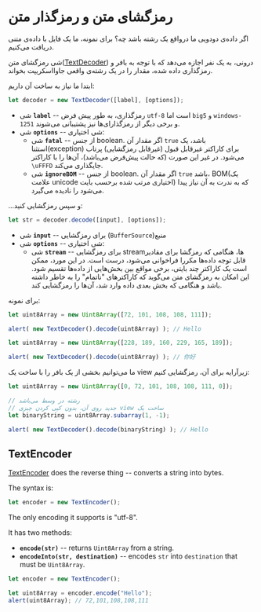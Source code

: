 # رمزگشای متن و رمزگذار متن

اگر داده‌ی دودویی ما درواقع یک رشته باشد چه؟ برای نمونه، ما یک فایل با داده‌ی متنی دریافت می‌کنیم.

شی رمزگشای متن([TextDecoder](https://encoding.spec.whatwg.org/#interface-textdecoder)) درونی، به یک نفر اجازه می‌دهد که با توجه به بافر و رمزگذاری داده شده، مقدار را در یک رشته‌ی واقعی جاوااسکریپت بخواند.

ابتدا ما نیاز به ساخت آن داریم:
```js
let decoder = new TextDecoder([label], [options]);
```

- شی **`label`** -- رمزگذاری، به طور پیش فرض `utf-8` است اما `big5` و `windows-1251` و برخی دیگر از رمزگذارای‌ها نیز پشتیبانی می‌شوند.
- شی **`options`** -- شی اختیاری:
  - شی **`fatal`** -- از جنس boolean. اگر مقدار آن `true` باشد، یک استثنا(exception) برای کاراکتر غیرقابل قبول (غیرقابل رمزگشایی) پرتاب می‌شود. در غیر این صورت (که حالت پیش‌فرض می‌باشد)، آن‌ها را با کاراکتر `\uFFFD` جایگذاری می‌کند.
  - شی **`ignoreBOM`** -- از جنس boolean. اگر مقدار آن `true` باشد، BOM(یک علامت unicode اختیاری مرتب شده برحسب بایت) که به ندرت به آن نیاز پیدا می‌شود را نادیده می‌گیرد.

...و سپس رمزگشایی کنید:

```js
let str = decoder.decode([input], [options]);
```

- شی **`input`** -- برای رمزگشایی (`BufferSource`)منبع
- شی **`options`** -- شی اختیاری:
  - شی **`stream`** -- برای رمزگشایی streamها، هنگامی که رمزگشا برای مقادیر قابل توجه داده‌ها مکررا فراخوانی می‌شود، درست است. در این مورد، ممکن است یک کاراکتر چند بایتی، برخی مواقع بین بخش‌هایی از داده‌ها تقسیم شود. این امکان به رمزگشای متن می‌گوید که کاراکترهای "ناتمام" را به خاطر داشته باشد و هنگامی که بخش بعدی داده وارد شد، آن‌ها را رمزگشایی کند.

برای نمونه:

```js run
let uint8Array = new Uint8Array([72, 101, 108, 108, 111]);

alert( new TextDecoder().decode(uint8Array) ); // Hello
```


```js run
let uint8Array = new Uint8Array([228, 189, 160, 229, 165, 189]);

alert( new TextDecoder().decode(uint8Array) ); // 你好
```

ما می‌توانیم بخشی از یک بافر را با ساخت یک view زیرآرایه برای آن، رمزگشایی کنیم:


```js run
let uint8Array = new Uint8Array([0, 72, 101, 108, 108, 111, 0]);

// رشته در وسط می‌باشد
// جدید روی آن، بدون کپی کردن چیزی view ساخت یک
let binaryString = uint8Array.subarray(1, -1);

alert( new TextDecoder().decode(binaryString) ); // Hello
```

## TextEncoder

[TextEncoder](https://encoding.spec.whatwg.org/#interface-textencoder) does the reverse thing -- converts a string into bytes.

The syntax is:

```js
let encoder = new TextEncoder();
```

The only encoding it supports is "utf-8".

It has two methods:
- **`encode(str)`** -- returns `Uint8Array` from a string.
- **`encodeInto(str, destination)`** -- encodes `str` into `destination` that must be `Uint8Array`.

```js run
let encoder = new TextEncoder();

let uint8Array = encoder.encode("Hello");
alert(uint8Array); // 72,101,108,108,111
```
